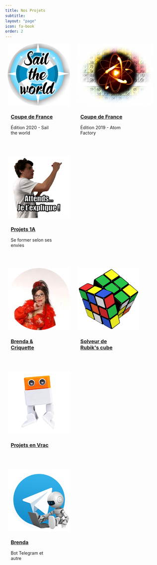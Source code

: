 ```yaml
---
title: Nos Projets
subtitle:
layout: "page"
icon: fa-book
order: 2
---
```


<div class="card-container">
<div class="card-deck flex-row flex-nowrap">
  <div class="card">
    <a href="/assets/md/coupe2020"><img src="/assets/images/sail.png"
                                        height="200 px" alt="Card image cap"></a>
    <a href="/assets/md/coupe2020">
      <div class="card-body">
        <a href="/assets/md/coupe2020"><h3 class="card-sub align-middle">Coupe de
            France</h3></a>
        <p class="time-card">Édition 2020 - Sail the world</p>
      </div><!-- END CARD-BODY -->
    </a>
  </div><!-- END CARD -->
</div><!-- END CARD DECK -->

<div class="card-deck flex-row flex-nowrap">
  <div class="card">
    <a href="/assets/md/coupe2019atom"><img src="/assets/images/atom.png"
                                        height="200 px" alt="Card image cap"></a>
    <a href="/assets/md/coupe2019atom">
      <div class="card-body">
        <a href="/assets/md/coupe2019atom"><h3 class="card-sub align-middle">Coupe de
            France</h3></a>
        <p class="time-card">Édition 2019 - Atom Factory</p>
      </div><!-- END CARD-BODY -->
    </a>
  </div><!-- END CARD -->
</div><!-- END CARD DECK -->

<div class="card-deck flex-row flex-nowrap">
  <div class="card">
    <a href="/assets/md/projet1A"><img src="/assets/images/1A.png"
                                       height="200px" width="200px" alt="Card image cap"></a>
    <a href="/assets/md/projet1A">
      <div class="card-body">
        <a href="/assets/md/projet1A"><h3 class="card-subalign-middle">Projets 1A</h3></a>
        <p class="time-card">Se former selon ses envies</p>
      </div><!-- END CARD-BODY -->
    </a>
  </div><!-- END CARD -->
</div><!-- END CARD DECK -->
</div>
<div class="card-container">
<div class="card-deck flex-row flex-nowrap">
  <div class="card">
    <a href="/assets/md/brenda"><img src="/assets/images/circle-brenda.png"
                                     height="200px" width="200px" alt="Card image cap"></a>
    <a href="/assets/md/brenda">
      <div class="card-body">
        <a href="/assets/md/brenda"><h3 class="card-subalign-middle">Brenda & Criquette</h3></a>
      </div><!-- END CARD-BODY -->
    </a>
  </div><!-- END CARD -->
</div>

<div class="card-deck flex-row flex-nowrap">
  <div class="card">
    <a href="/assets/md/rubik"><img src="/assets/images/rubik.png"
                                       height="200px" width="200px" alt="Card image cap"></a>
    <a href="/assets/md/rubik">
      <!-- THIS DIV IS NOT CLICKABLE BUT I WANT IT TO BE -->
      <div class="card-body">
        <a href="/assets/md/rubik"><h3 class="card-subalign-middle">Solveur de Rubik's cube</h3></a>
      </div><!-- END CARD-BODY -->
    </a>
  </div><!-- END CARD -->
</div>

<div class="card-deck flex-row flex-nowrap">
  <div class="card">
    <a href="/assets/md/vrac"><img src="/assets/images/otoo.webp"
                                   height="200px" width="200px" alt="Card image cad"></a>
    <a href="/assets/md/vrac">
      <!-- THIS DIV IS NOT CLICKABLE BUT I WANT IT TO BE -->
      <div class="card-body">
        <a href="/assets/md/vrac"><h3 class="card-subalign-middle">Projets en Vrac</h3></a>
      </div><!-- END CARD-BODY -->
    </a>
  </div><!-- END CARD -->
</div><!-- END CARD DECK -->
</div>

<div class="card-deck flex-row flex-nowrap">
  <div class="card">
    <a href="/assets/md/tobrie"><img src="/assets/images/bot.png"
                                     height="200px" width="200px" alt="Card image cap"></a>
    <a href="/assets/md/tobrie">
      <!-- THIS DIV IS NOT CLICKABLE BUT I WANT IT TO BE -->
      <div class="card-body">
        <a href="/assets/md/tobrie"><h3 class="card-subalign-middle">Brenda </h3></a>
        <p class="time-card">Bot Telegram et autre</p>
      </div><!-- END CARD-BODY -->
    </a>
  </div><!-- END CARD -->
</div><!-- END CARD DECK -->

<style>
.card-container{
  width:100%;
  float: left ;
}

.card-body{
  width:70%;
  padding-left:10px;
  margin-top:10px;
  transition:.3s;
  -webkit-transition:.3s;
}

.card-deck{
  float:left;
margin-bottom:3.2rem;
margin-left:0.5rem;
    overflow-x: auto;
    -webkit-overflow-scrolling: touch;
}

.front-deck{
  padding-top:12rem;
}

.card{
  margin-right:16px;
  border:none;
  flex: 0 0 auto;
}

.card .card-body:first-of-type{
  border-top:0px;

}
.card-deck:hover {
  border-radius: 10px 10px;
  box-shadow: 0 8px 16px 0 rgba(0,0,0,0.2);
}
</style>
